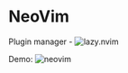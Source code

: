 # NeoVim
Plugin manager - ![lazy.nvim](https://github.com/folke/lazy.nvim)

Demo:
![neovim](https://github.com/user-attachments/assets/15704bdb-42af-4b24-ab19-5419a27fc521)

